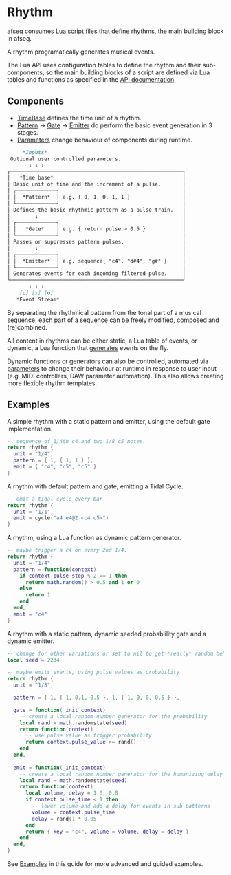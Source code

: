 # Rhythm 

afseq consumes [Lua script](https://www.lua.org/) files that define rhythms, the main building block in afseq.

A rhythm programatically generates musical events. 

The Lua API uses configuration tables to define the rhythm and their sub-components, so the main building blocks of a script are defined via Lua tables and functions as specified in the [API documentation](../API/).


## Components

- [TimeBase](./timebase.md) defines the time unit of a rhythm.
- [Pattern](./pattern.md) -> [Gate](./gate.md) -> [Emitter](./emitter.md) do perform the basic event generation in 3 stages.
- [Parameters](./parameters.md) change behaviour of components during runtime.

```md
     *Inputs*
 Optional user controlled parameters.
       ↓ ↓ ↓
┌────────────────────────────────────────────────────────┐ 
│   *Time base*                                          │
│ Basic unit of time and the increment of a pulse.       │
│ ┌┄┄┄┄┄┄┄┄┄┄┄┄┄┐                                        │
│ │  *Pattern*  │ e.g. { 0, 1, 0, 1, 1 }                 │
│ └┄┄┄┄┄┄┄┄┄┄┄┄┄┘                                        │
│ Defines the basic rhythmic pattern as a pulse train.   │
│        ↓                                               │
│ ┌┄┄┄┄┄┄┄┄┄┄┄┄┄┐                                        │
│ │   *Gate*    │ e.g. { return pulse > 0.5 }            │
│ └┄┄┄┄┄┄┄┄┄┄┄┄┄┘                                        │
│ Passes or suppresses pattern pulses.                   │
│        ↓                                               │
│ ┌┄┄┄┄┄┄┄┄┄┄┄┄┄┐                                        │
│ │  *Emitter*  │ e.g. sequence{ "c4", "d#4", "g#" }     │
│ └┄┄┄┄┄┄┄┄┄┄┄┄┄┘                                        │
│ Generates events for each incoming filtered pulse.     │
└────────────────────────────────────────────────────────┘
       ↓ ↓ ↓
    [o] [x] [o] 
   *Event Stream*
```

By separating the rhythmical pattern from the tonal part of a musical sequence, each part of a sequence can be freely modified, composed and (re)combined.

All content in rhythms can be either static, a Lua table of events, or dynamic, a Lua function that [generates](../extras/generators.md) events on the fly. 

Dynamic functions or generators can also be controlled, automated via [parameters](./parameters.md) to change their behaviour at runtime in response to user input (e.g. MIDI controllers, DAW parameter automation). This also allows creating more flexible rhythm templates. 


## Examples

A simple rhythm with a static pattern and emitter, using the default gate implementation.

```lua
-- sequence of 1/4th c4 and two 1/8 c5 notes.
return rhythm {
  unit = "1/4",
  pattern = { 1, { 1, 1 } },
  emit = { "c4", "c5", "c5" }
}
```

A rhythm with default pattern and gate, emitting a Tidal Cycle.

```lua
-- emit a tidal cycle every bar
return rhythm {
  unit = "1/1",
  emit = cycle("a4 e4@2 <c4 c5>")
}
```

A rhythm, using a Lua function as dynamic pattern generator.

```lua
-- maybe trigger a c4 on every 2nd 1/4.
return rhythm {
  unit = "1/4",
  pattern = function(context) 
    if context.pulse_step % 2 == 1 then
      return math.random() > 0.5 and 1 or 0
    else
      return 1
    end 
  end,
  emit = "c4"
}
```

A rhythm with a static pattern, dynamic seeded probablility gate and a dynamic emitter.

```lua
-- change for other variations or set to nil to get *really* random behavior 
local seed = 2234

-- maybe emits events, using pulse values as probability
return rhythm {
  unit = "1/8",

  pattern = { 1, { 1, 0.1, 0.5 }, 1, { 1, 0, 0, 0.5 } },

  gate = function(_init_context)
    -- create a local random number generator for the probability
    local rand = math.randomstate(seed)
    return function(context)
      -- use pulse value as trigger probability
      return context.pulse_value >= rand() 
    end
  end,
  
  emit = function(_init_context)
    -- create a local random number generator for the humanizing delay
    local rand = math.randomstate(seed)
    return function(context)
      local volume, delay = 1.0, 0.0
      if context.pulse_time < 1 then
        -- lower volume and add a delay for events in sub patterns
        volume = context.pulse_time
        delay = rand() * 0.05
      end
      return { key = "c4", volume = volume, delay = delay }
    end
  end,
}
```

See [Examples](../examples/README.md) in this guide for more advanced and guided examples.
